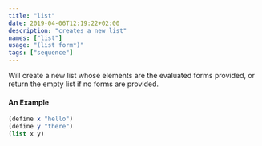 ```yaml
---
title: "list"
date: 2019-04-06T12:19:22+02:00
description: "creates a new list"
names: ["list"]
usage: "(list form*)"
tags: ["sequence"]
---
```

Will create a new list whose elements are the evaluated forms provided, or return the empty list if no forms are provided.

#### An Example

~~~scheme
(define x "hello")
(define y "there")
(list x y)
~~~
